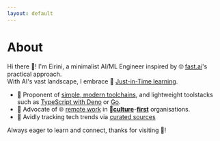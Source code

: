 ```yaml
---
layout: default
---
```


# About

Hi there 👋! I'm Eirini, a minimalist AI/ML Engineer inspired by 🤓 [fast.ai](https://www.fast.ai/)'s practical approach.  
With AI's vast landscape, I embrace 📖 [Just-in-Time learning](https://xcancel.com/radekosmulski/status/1828564396265926967).  

- 🔭 Proponent of [simple, modern toolchains](https://ai-mindset.github.io/bring-it-back-to-basics/), and lightweight toolstacks such as [TypeScript with Deno](https://ai-mindset.github.io/deno/) or [Go](https://ai-mindset.github.io/go-pragmatic-modern-development/).
- 💼 Advocate of 🌐 [remote work](https://www.imf.org/en/Publications/fandd/issues/2024/09/working-from-home-is-powering-productivity-bloom) in 🌱[**culture**](https://rachel.fast.ai/posts/2015-07-27-not-pipeline/)-[**first**](https://xcancel.com/math_rachel/status/939968380202762240) organisations.
- 📖 Avidly tracking tech trends via [curated sources](https://ai-mindset.github.io/aihub/) 

Always eager to learn and connect, thanks for visiting 🙏!
